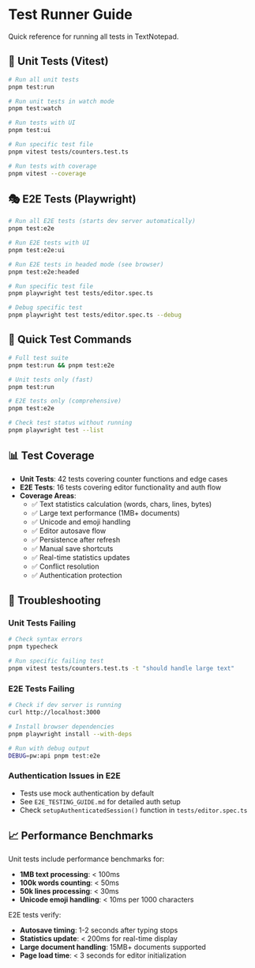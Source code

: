 # Test Runner Guide

Quick reference for running all tests in TextNotepad.

## 🧪 Unit Tests (Vitest)

```bash
# Run all unit tests
pnpm test:run

# Run unit tests in watch mode
pnpm test:watch

# Run tests with UI
pnpm test:ui

# Run specific test file
pnpm vitest tests/counters.test.ts

# Run tests with coverage
pnpm vitest --coverage
```

## 🎭 E2E Tests (Playwright)

```bash
# Run all E2E tests (starts dev server automatically)
pnpm test:e2e

# Run E2E tests with UI
pnpm test:e2e:ui

# Run E2E tests in headed mode (see browser)
pnpm test:e2e:headed

# Run specific test file
pnpm playwright test tests/editor.spec.ts

# Debug specific test
pnpm playwright test tests/editor.spec.ts --debug
```

## 🚀 Quick Test Commands

```bash
# Full test suite
pnpm test:run && pnpm test:e2e

# Unit tests only (fast)
pnpm test:run

# E2E tests only (comprehensive)
pnpm test:e2e

# Check test status without running
pnpm playwright test --list
```

## 📊 Test Coverage

- **Unit Tests**: 42 tests covering counter functions and edge cases
- **E2E Tests**: 16 tests covering editor functionality and auth flow
- **Coverage Areas**:
  - ✅ Text statistics calculation (words, chars, lines, bytes)
  - ✅ Large text performance (1MB+ documents)
  - ✅ Unicode and emoji handling
  - ✅ Editor autosave flow
  - ✅ Persistence after refresh
  - ✅ Manual save shortcuts
  - ✅ Real-time statistics updates
  - ✅ Conflict resolution
  - ✅ Authentication protection

## 🔧 Troubleshooting

### Unit Tests Failing
```bash
# Check syntax errors
pnpm typecheck

# Run specific failing test
pnpm vitest tests/counters.test.ts -t "should handle large text"
```

### E2E Tests Failing
```bash
# Check if dev server is running
curl http://localhost:3000

# Install browser dependencies
pnpm playwright install --with-deps

# Run with debug output
DEBUG=pw:api pnpm test:e2e
```

### Authentication Issues in E2E
- Tests use mock authentication by default
- See `E2E_TESTING_GUIDE.md` for detailed auth setup
- Check `setupAuthenticatedSession()` function in `tests/editor.spec.ts`

## 📈 Performance Benchmarks

Unit tests include performance benchmarks for:
- **1MB text processing**: < 100ms
- **100k words counting**: < 50ms
- **50k lines processing**: < 30ms
- **Unicode emoji handling**: < 10ms per 1000 characters

E2E tests verify:
- **Autosave timing**: 1-2 seconds after typing stops
- **Statistics update**: < 200ms for real-time display
- **Large document handling**: 15MB+ documents supported
- **Page load time**: < 3 seconds for editor initialization